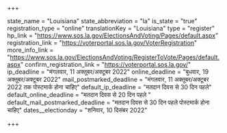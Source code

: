 +++

state_name = "Louisiana"
state_abbreviation = "la"
is_state = "true"
registration_type = "online"
translationKey = "Louisiana"
type = "register"
hp_link = "https://www.sos.la.gov/ElectionsAndVoting/Pages/default.aspx"
registration_link = "https://voterportal.sos.la.gov/VoterRegistration"
more_info_link = "https://www.sos.la.gov/ElectionsAndVoting/RegisterToVote/Pages/default.aspx"
confirm_registration_link = "https://voterportal.sos.la.gov/"
ip_deadline = "मंगलवार, 11 अक्तूबर/अक्टूबर 2022"
online_deadline = "बुधवार, 19 अक्तूबर/अक्टूबर 2022"
mail_postmarked_deadline = "मंगलवार, 11 अक्तूबर/अक्टूबर 2022 तक पोस्टमार्क होना चाहिए"
default_ip_deadline = "मतदान दिवस से 30 दिन पहले"
default_online_deadline = "मतदान दिवस से 20 दिन पहले "
default_mail_postmarked_deadline = "मतदान दिवस से 30 दिन पहले पोस्टमार्क होना चाहिए"
dates__electionday = "शनिवार, 10 दिसंबर 2022"

+++